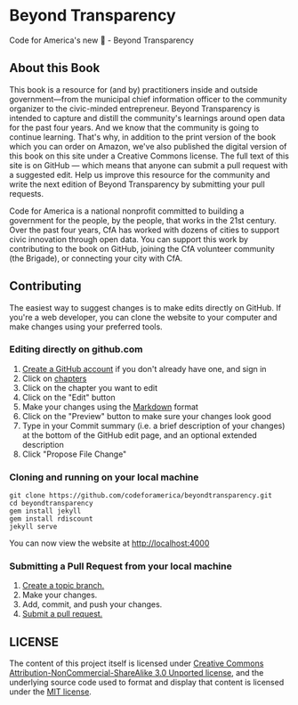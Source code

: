 Beyond Transparency
==================

Code for America's new :closed_book: - Beyond Transparency


## About this Book


This book is a resource for (and by) practitioners inside and outside government—from the municipal chief information officer to the community organizer to the civic-minded entrepreneur. Beyond Transparency is intended to capture and distill the community's learnings around open data for the past four years. And we know that the community is going to continue learning. That's why, in addition to the print version of the book which you can order on Amazon, we've also published the digital version of this book on this site under a Creative Commons license. The full text of this site is on GitHub — which means that anyone can submit a pull request with a suggested edit. Help us improve this resource for the community and write the next edition of Beyond Transparency by submitting your pull requests.

Code for America is a national nonprofit committed to building a government for the people, by the people, that works in the 21st century. Over the past four years, CfA has worked with dozens of cities to support civic innovation through open data. You can support this work by contributing to the book on GitHub, joining the CfA volunteer community (the Brigade), or connecting your city with CfA.

## Contributing
The easiest way to suggest changes is to make edits directly on GitHub. If you're a web developer, you can clone the website to your computer and make changes using your preferred tools.

### Editing directly on github.com
1. [Create a GitHub account](https://github.com/) if you don't already have one, and sign in
2. Click on [chapters](https://github.com/codeforamerica/beyondtransparency/tree/master/chapters)
3. Click on the chapter you want to edit
4. Click on the "Edit" button
5. Make your changes using the [Markdown](https://github.com/adam-p/markdown-here/wiki/Markdown-Cheatsheet) format
6. Click on the "Preview" button to make sure your changes look good
7. Type in your Commit summary (i.e. a brief description of your changes) at the bottom of the GitHub edit page, and an optional extended description
8. Click "Propose File Change"

### Cloning and running on your local machine

    git clone https://github.com/codeforamerica/beyondtransparency.git
    cd beyondtransparency
    gem install jekyll
    gem install rdiscount
    jekyll serve

You can now view the website at [http://localhost:4000](http://localhost:4000)

### Submitting a Pull Request from your local machine
1. [Create a topic branch.][branch]
2. Make your changes.
3. Add, commit, and push your changes.
4. [Submit a pull request.][pr]

[branch]: http://learn.github.com/p/branching.html
[pr]: http://help.github.com/send-pull-requests/


## LICENSE

The content of this project itself is licensed under [Creative Commons Attribution-NonCommercial-ShareAlike 3.0 Unported license](http://creativecommons.org/licenses/by-nc-nd/3.0/), and the underlying source code used to format and display that content is licensed under the [MIT license](http://opensource.org/licenses/mit-license.php).



